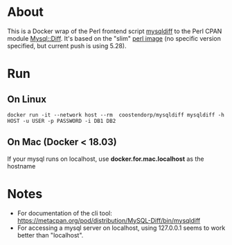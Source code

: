 # About
This is a Docker wrap of the Perl frontend script [mysqldiff](https://metacpan.org/pod/distribution/MySQL-Diff/bin/mysqldiff)  to the Perl CPAN module [Mysql::Diff](http://search.cpan.org/search?module=MySQL::Diff). It's based on the "slim" [perl image](https://hub.docker.com/_/perl/) (no specific version specified, but current push is using 5.28). 

# Run 
## On Linux
```
docker run -it --network host --rm  coostendorp/mysqldiff mysqldiff -h HOST -u USER -p PASSWORD -i DB1 DB2
```
## On Mac (Docker < 18.03)
If your mysql runs on localhost, use **docker.for.mac.localhost** as the hostname

# Notes
- For documentation of the cli tool: https://metacpan.org/pod/distribution/MySQL-Diff/bin/mysqldiff
- For accessing a mysql server on localhost, using 127.0.0.1 seems to work better than "localhost".
